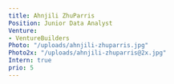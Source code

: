 ```yaml
---
title: Ahnjili ZhuParris
Position: Junior Data Analyst
Venture:
- VentureBuilders
Photo: "/uploads/ahnjili-zhuparris.jpg"
Photo2x: "/uploads/ahnjili-zhuparris@2x.jpg"
Intern: true
prio: 5
---
```


